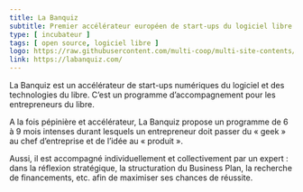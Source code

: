```yaml
---
title: La Banquiz
subtitle: Premier accélérateur européen de start-ups du logiciel libre et de l'open source
type: [ incubateur ]
tags: [ open source, logiciel libre ]
logo: https://raw.githubusercontent.com/multi-coop/multi-site-contents/main/texts/network/images/banquizlogo.svg
link: https://labanquiz.com/
---
```


La Banquiz est un accélérateur de start-ups numériques du logiciel et des technologies du libre. C’est un programme d’accompagnement pour les entrepreneurs du libre.

A la fois pépinière et accélérateur, La Banquiz propose un programme de 6 à 9 mois intenses durant lesquels un entrepreneur doit passer du « geek » au chef d’entreprise et de l’idée au « produit ».

Aussi, il est accompagné individuellement et collectivement par un expert : dans la réflexion stratégique, la structuration du Business Plan, la recherche de financements, etc. afin de maximiser ses chances de réussite.
